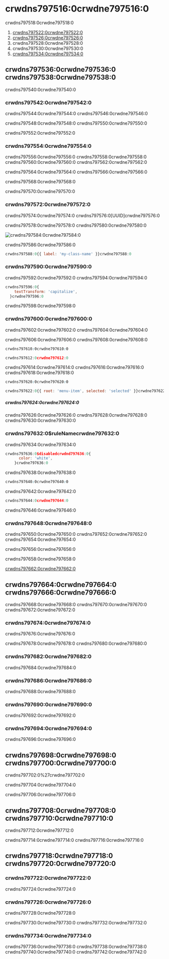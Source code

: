 # crwdns797516:0crwdne797516:0

<p class="description">crwdns797518:0crwdne797518:0</p>

1. [crwdns797522:0crwdne797522:0](crwdns797520:0crwdne797520:0)
2. [crwdns797526:0crwdne797526:0](crwdns797524:0crwdne797524:0)
3. crwdns797528:0crwdne797528:0
4. crwdns797530:0crwdne797530:0
5. [crwdns797534:0crwdne797534:0](crwdns797532:0crwdne797532:0)

## crwdns797536:0crwdne797536:0 crwdns797538:0crwdne797538:0

crwdns797540:0crwdne797540:0

### crwdns797542:0crwdne797542:0

crwdns797544:0crwdne797544:0 crwdns797546:0crwdne797546:0

crwdns797548:0crwdne797548:0 crwdns797550:0crwdne797550:0

crwdns797552:0crwdne797552:0

### crwdns797554:0crwdne797554:0

crwdns797556:0crwdne797556:0 crwdns797558:0crwdne797558:0 crwdns797560:0crwdne797560:0 crwdns797562:0crwdne797562:0

crwdns797564:0crwdne797564:0 crwdns797566:0crwdne797566:0

crwdns797568:0crwdne797568:0

crwdns797570:0crwdne797570:0

### crwdns797572:0crwdne797572:0

crwdns797574:0crwdne797574:0 crwdns797576:0[UUID]crwdne797576:0

crwdns797578:0crwdne797578:0 crwdns797580:0crwdne797580:0

![crwdns797584:0crwdne797584:0](crwdns797582:0crwdne797582:0)

crwdns797586:0crwdne797586:0

```jsx
crwdns797588:0{{ label: 'my-class-name' }}crwdne797588:0
```

### crwdns797590:0crwdne797590:0

crwdns797592:0crwdne797592:0 crwdns797594:0crwdne797594:0

```jsx
crwdns797596:0{
    textTransform: 'capitalize',
  }crwdne797596:0
```

crwdns797598:0crwdne797598:0

### crwdns797600:0crwdne797600:0

crwdns797602:0crwdne797602:0 crwdns797604:0crwdne797604:0

crwdns797606:0crwdne797606:0 crwdns797608:0crwdne797608:0

```css
crwdns797610:0crwdne797610:0
```

```jsx
crwdns797612:0crwdne797612:0
```

crwdns797614:0crwdne797614:0 crwdns797616:0crwdne797616:0 crwdns797618:0crwdne797618:0

```css
crwdns797620:0crwdne797620:0
```

```jsx
crwdns797622:0{{ root: 'menu-item', selected: 'selected' }}crwdne797622:0
```

##### crwdns797624:0crwdne797624:0

crwdns797626:0crwdne797626:0 crwdns797628:0crwdne797628:0 crwdns797630:0crwdne797630:0

### crwdns797632:0$ruleNamecrwdne797632:0

crwdns797634:0crwdne797634:0

```js
crwdns797636:0$disabledcrwdnd797636:0{
      color: 'white',
    }crwdne797636:0
```

crwdns797638:0crwdne797638:0

```css
crwdns797640:0crwdne797640:0
```

crwdns797642:0crwdne797642:0

```jsx
crwdns797644:0crwdne797644:0
```

crwdns797646:0crwdne797646:0

### crwdns797648:0crwdne797648:0

crwdns797650:0crwdne797650:0 crwdns797652:0crwdne797652:0 crwdns797654:0crwdne797654:0

crwdns797656:0crwdne797656:0

crwdns797658:0crwdne797658:0

[crwdns797662:0crwdne797662:0](crwdns797660:0crwdne797660:0)

## crwdns797664:0crwdne797664:0 crwdns797666:0crwdne797666:0

crwdns797668:0crwdne797668:0 crwdns797670:0crwdne797670:0 crwdns797672:0crwdne797672:0

### crwdns797674:0crwdne797674:0

crwdns797676:0crwdne797676:0

crwdns797678:0crwdne797678:0 crwdns797680:0crwdne797680:0

### crwdns797682:0crwdne797682:0

crwdns797684:0crwdne797684:0

### crwdns797686:0crwdne797686:0

crwdns797688:0crwdne797688:0

### crwdns797690:0crwdne797690:0

crwdns797692:0crwdne797692:0

### crwdns797694:0crwdne797694:0

crwdns797696:0crwdne797696:0

## crwdns797698:0crwdne797698:0 crwdns797700:0crwdne797700:0

crwdns797702:0%27crwdne797702:0

crwdns797704:0crwdne797704:0

crwdns797706:0crwdne797706:0

## crwdns797708:0crwdne797708:0 crwdns797710:0crwdne797710:0

crwdns797712:0crwdne797712:0

crwdns797714:0crwdne797714:0 crwdns797716:0crwdne797716:0

## crwdns797718:0crwdne797718:0 crwdns797720:0crwdne797720:0

### crwdns797722:0crwdne797722:0

crwdns797724:0crwdne797724:0

### crwdns797726:0crwdne797726:0

crwdns797728:0crwdne797728:0

crwdns797730:0crwdne797730:0 crwdns797732:0crwdne797732:0

### crwdns797734:0crwdne797734:0

crwdns797736:0crwdne797736:0 crwdns797738:0crwdne797738:0 crwdns797740:0crwdne797740:0 crwdns797742:0crwdne797742:0
